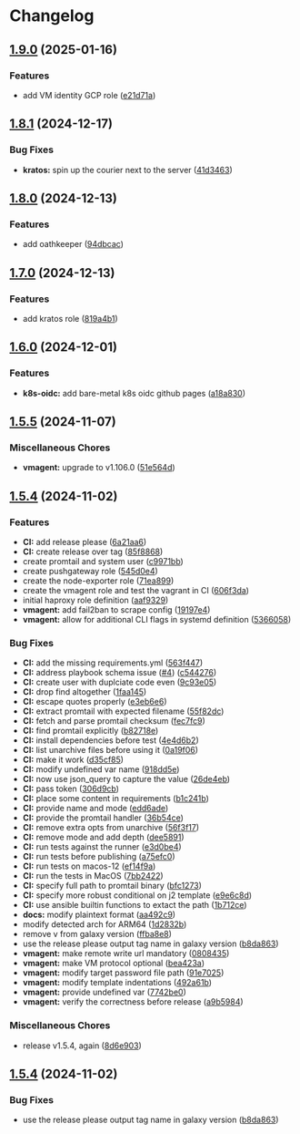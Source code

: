 # Changelog

## [1.9.0](https://github.com/meysam81/ansible-collections/compare/v1.8.1...v1.9.0) (2025-01-16)


### Features

* add VM identity GCP role ([e21d71a](https://github.com/meysam81/ansible-collections/commit/e21d71a5eca347fcaa8f88f32c6fbb23a21951af))

## [1.8.1](https://github.com/meysam81/ansible-collections/compare/v1.8.0...v1.8.1) (2024-12-17)


### Bug Fixes

* **kratos:** spin up the courier next to the server ([41d3463](https://github.com/meysam81/ansible-collections/commit/41d346382aa134d53dd49324f02e4652f86b8132))

## [1.8.0](https://github.com/meysam81/ansible-collections/compare/v1.7.0...v1.8.0) (2024-12-13)


### Features

* add oathkeeper ([94dbcac](https://github.com/meysam81/ansible-collections/commit/94dbcac6c98d5b121a5cbea70ed8e800c166a473))

## [1.7.0](https://github.com/meysam81/ansible-collections/compare/v1.6.0...v1.7.0) (2024-12-13)


### Features

* add kratos role ([819a4b1](https://github.com/meysam81/ansible-collections/commit/819a4b10ba502f38cca692d165d182261a0ea238))

## [1.6.0](https://github.com/meysam81/ansible-collections/compare/v1.5.5...v1.6.0) (2024-12-01)


### Features

* **k8s-oidc:** add bare-metal k8s oidc github pages ([a18a830](https://github.com/meysam81/ansible-collections/commit/a18a830dd194612e03afcb17ae15cd40073f8f4f))

## [1.5.5](https://github.com/meysam81/ansible-collections/compare/v1.5.4...v1.5.5) (2024-11-07)


### Miscellaneous Chores

* **vmagent:** upgrade to v1.106.0 ([51e564d](https://github.com/meysam81/ansible-collections/commit/51e564db055108dc938774f84f01e2a128dd5c3b))

## [1.5.4](https://github.com/meysam81/ansible-collections/compare/v1.5.4...v1.5.4) (2024-11-02)


### Features

* **CI:** add release please ([6a21aa6](https://github.com/meysam81/ansible-collections/commit/6a21aa6fcf4ca51281d27cfac266ef3203541fea))
* **CI:** create release over tag ([85f8868](https://github.com/meysam81/ansible-collections/commit/85f886857b035a1d9d78f4161e769d80cf5a21bb))
* create promtail and system user ([c9971bb](https://github.com/meysam81/ansible-collections/commit/c9971bb7ac2931a56ff0de5fc3bec9dc49faf795))
* create pushgateway role ([545d0e4](https://github.com/meysam81/ansible-collections/commit/545d0e46589fcb029c4a79d79b50ed68f90b732d))
* create the node-exporter role ([71ea899](https://github.com/meysam81/ansible-collections/commit/71ea899e0661f7342c141241a5c32bcecb581d14))
* create the vmagent role and test the vagrant in CI ([606f3da](https://github.com/meysam81/ansible-collections/commit/606f3da161260db88725d4f281389a163aedf10d))
* initial haproxy role definition ([aaf9329](https://github.com/meysam81/ansible-collections/commit/aaf932984d96aface8e60a94dd3587d70625b422))
* **vmagent:** add fail2ban to scrape config ([19197e4](https://github.com/meysam81/ansible-collections/commit/19197e45dd8772a2dbdcfaa28efee53fa92cbd9f))
* **vmagent:** allow for additional CLI flags in systemd definition ([5366058](https://github.com/meysam81/ansible-collections/commit/53660586a68921fa5cdccb925cc75e62849c3156))


### Bug Fixes

* **CI:** add the missing requirements.yml ([563f447](https://github.com/meysam81/ansible-collections/commit/563f447acd80db79b1c3d9ac8f10212f53cbd9c3))
* **CI:** address playbook schema issue ([#4](https://github.com/meysam81/ansible-collections/issues/4)) ([c544276](https://github.com/meysam81/ansible-collections/commit/c544276ed292c1a5d9f423c5123be71099e88b39))
* **CI:** create user with duplciate code even ([9c93e05](https://github.com/meysam81/ansible-collections/commit/9c93e058c26580be9a47527db928fa88f8475c90))
* **CI:** drop find altogether ([1faa145](https://github.com/meysam81/ansible-collections/commit/1faa14589df9080e19a2159f365019d4f1ee900b))
* **CI:** escape quotes properly ([e3eb6e6](https://github.com/meysam81/ansible-collections/commit/e3eb6e6106e0f79061876879ba9572f073aced62))
* **CI:** extract promtail with expected filename ([55f82dc](https://github.com/meysam81/ansible-collections/commit/55f82dc4637f2d8b390230bc6fe4027ae9cb897a))
* **CI:** fetch and parse promtail checksum ([fec7fc9](https://github.com/meysam81/ansible-collections/commit/fec7fc9bcc1ea7338e6cfeafe28e7838045f93fb))
* **CI:** find promtail explicitly ([b82718e](https://github.com/meysam81/ansible-collections/commit/b82718ed3645b87a80567ca8455c5c3aae3e6a37))
* **CI:** install dependencies before test ([4e4d6b2](https://github.com/meysam81/ansible-collections/commit/4e4d6b2df5387ccda07c8c8216f5068c6b7ac53b))
* **CI:** list unarchive files before using it ([0a19f06](https://github.com/meysam81/ansible-collections/commit/0a19f0677ece567f28532857081f83bb650b4bf5))
* **CI:** make it work ([d35cf85](https://github.com/meysam81/ansible-collections/commit/d35cf85f75e0ac1e8b3d265020cf678effc8eccd))
* **CI:** modify undefined var name ([918dd5e](https://github.com/meysam81/ansible-collections/commit/918dd5e12388d864d7617b0cb0e2ca43ad75451d))
* **CI:** now use json_query to capture the value ([26de4eb](https://github.com/meysam81/ansible-collections/commit/26de4ebd77b1ac492bf50ada85dd22225cb3b8e7))
* **CI:** pass token ([306d9cb](https://github.com/meysam81/ansible-collections/commit/306d9cba855002234b14fa8680e4b06020dc7d07))
* **CI:** place some content in requirements ([b1c241b](https://github.com/meysam81/ansible-collections/commit/b1c241bbd5c2db7ff1a61d1a3827fbb77622c94c))
* **CI:** provide name and mode ([edd6ade](https://github.com/meysam81/ansible-collections/commit/edd6adeefa016eb37fb03c236d7565ebacc9fdd5))
* **CI:** provide the promtail handler ([36b54ce](https://github.com/meysam81/ansible-collections/commit/36b54cede9d5508b509a117d692550dc896c934c))
* **CI:** remove extra opts from unarchive ([56f3f17](https://github.com/meysam81/ansible-collections/commit/56f3f1724add336044fb616a23d7ec067d06c3e3))
* **CI:** remove mode and add depth ([dee5891](https://github.com/meysam81/ansible-collections/commit/dee58916d7fc606994b9ef9394c9899a96323901))
* **CI:** run tests against the runner ([e3d0be4](https://github.com/meysam81/ansible-collections/commit/e3d0be4263e5cb4fce6aebc2dffa961748455ead))
* **CI:** run tests before publishing ([a75efc0](https://github.com/meysam81/ansible-collections/commit/a75efc04edc59af9be6279ed830905c26514ff15))
* **CI:** run tests on macos-12 ([ef14f9a](https://github.com/meysam81/ansible-collections/commit/ef14f9a427205f6dd4d6d883063b741bc551f6ec))
* **CI:** run the tests in MacOS ([7bb2422](https://github.com/meysam81/ansible-collections/commit/7bb24220732e196cbdd7a926f17c0f6ea49ff0a9))
* **CI:** specify full path to promtail binary ([bfc1273](https://github.com/meysam81/ansible-collections/commit/bfc1273294a58cca978c6268b29fd8e317ec5941))
* **CI:** specify more robust conditional on j2 template ([e9e6c8d](https://github.com/meysam81/ansible-collections/commit/e9e6c8df8fab1b3d92ff85ea96000967f9ffdc38))
* **CI:** use ansible builtin functions to extact the path ([1b712ce](https://github.com/meysam81/ansible-collections/commit/1b712ce689f33a5f510e19341da712dda143e022))
* **docs:** modify plaintext format ([aa492c9](https://github.com/meysam81/ansible-collections/commit/aa492c9b6dbca88e1b1b0704a6e83c14ae975487))
* modify detected arch for ARM64 ([1d2832b](https://github.com/meysam81/ansible-collections/commit/1d2832b429ec7b72f0b516bc82094d0ea52d6091))
* remove v from galaxy version ([ffba8e8](https://github.com/meysam81/ansible-collections/commit/ffba8e85bb826c7ebec039b3dc869ee15f70c52f))
* use the release please output tag name in galaxy version ([b8da863](https://github.com/meysam81/ansible-collections/commit/b8da86397577b9e9bc0119e8b8d024ca4cf5d5e0))
* **vmagent:** make remote write url mandatory ([0808435](https://github.com/meysam81/ansible-collections/commit/080843550c5a7cbd0ab2c3dece8db2429766e7a2))
* **vmagent:** make VM protocol optional ([bea423a](https://github.com/meysam81/ansible-collections/commit/bea423a5035f6ac8b9034e0500f58b9e7f4f36e2))
* **vmagent:** modify target password file path ([91e7025](https://github.com/meysam81/ansible-collections/commit/91e70255aba73ba9463794eb8ca3a7d1cd1688a0))
* **vmagent:** modify template indentations ([492a61b](https://github.com/meysam81/ansible-collections/commit/492a61bbffa7608aa4fa0fcb97252d51ccd757a4))
* **vmagent:** provide undefined var ([7742be0](https://github.com/meysam81/ansible-collections/commit/7742be04cc1474d8f70ec4bb88e2220e7d29d5d3))
* **vmagent:** verify the correctness before release ([a9b5984](https://github.com/meysam81/ansible-collections/commit/a9b5984cc28613f61260e47490a869c390a55762))


### Miscellaneous Chores

* release v1.5.4, again ([8d6e903](https://github.com/meysam81/ansible-collections/commit/8d6e903e956ab90bb5f9f8e633ff8a405ad6fb6a))

## [1.5.4](https://github.com/meysam81/ansible-collections/compare/v1.5.3...v1.5.4) (2024-11-02)


### Bug Fixes

* use the release please output tag name in galaxy version ([b8da863](https://github.com/meysam81/ansible-collections/commit/b8da86397577b9e9bc0119e8b8d024ca4cf5d5e0))
